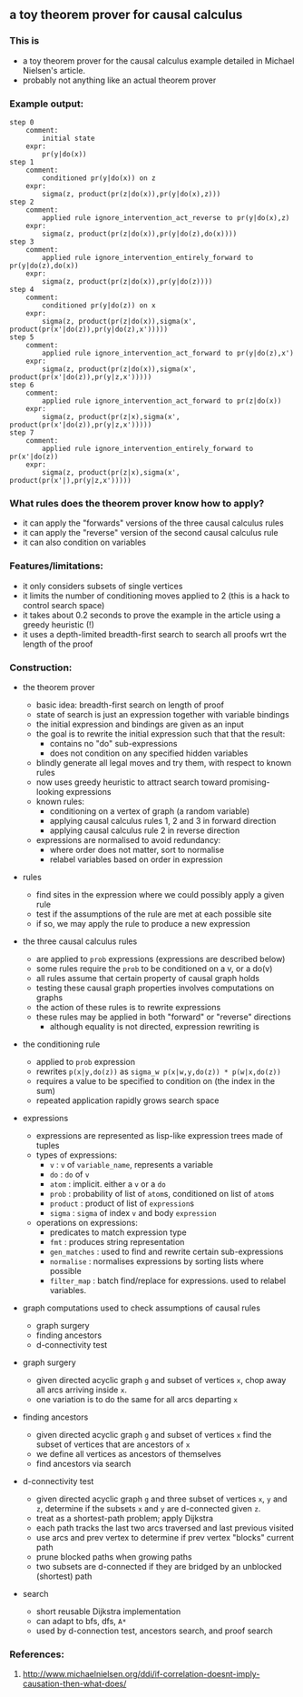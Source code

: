 a toy theorem prover for causal calculus
----------------------------------------

### This is

*   a toy theorem prover for the causal calculus example detailed in Michael Nielsen's article.
*   probably not anything like an actual theorem prover

### Example output:

    step 0
        comment:
            initial state
        expr:
            pr(y|do(x))
    step 1
        comment:
            conditioned pr(y|do(x)) on z
        expr:
            sigma(z, product(pr(z|do(x)),pr(y|do(x),z)))
    step 2
        comment:
            applied rule ignore_intervention_act_reverse to pr(y|do(x),z)
        expr:
            sigma(z, product(pr(z|do(x)),pr(y|do(z),do(x))))
    step 3
        comment:
            applied rule ignore_intervention_entirely_forward to pr(y|do(z),do(x))
        expr:
            sigma(z, product(pr(z|do(x)),pr(y|do(z))))
    step 4
        comment:
            conditioned pr(y|do(z)) on x
        expr:
            sigma(z, product(pr(z|do(x)),sigma(x', product(pr(x'|do(z)),pr(y|do(z),x')))))
    step 5
        comment:
            applied rule ignore_intervention_act_forward to pr(y|do(z),x')
        expr:
            sigma(z, product(pr(z|do(x)),sigma(x', product(pr(x'|do(z)),pr(y|z,x')))))
    step 6
        comment:
            applied rule ignore_intervention_act_forward to pr(z|do(x))
        expr:
            sigma(z, product(pr(z|x),sigma(x', product(pr(x'|do(z)),pr(y|z,x')))))
    step 7
        comment:
            applied rule ignore_intervention_entirely_forward to pr(x'|do(z))
        expr:
            sigma(z, product(pr(z|x),sigma(x', product(pr(x'|),pr(y|z,x')))))

### What rules does the theorem prover know how to apply?

*   it can apply the "forwards" versions of the three causal calculus rules
*   it can apply the "reverse" version of the second causal calculus rule
*   it can also condition on variables

### Features/limitations:

*   it only considers subsets of single vertices
*   it limits the number of conditioning moves applied to 2 (this is a hack to control search space)
*   it takes about 0.2 seconds to prove the example in the article using a greedy heuristic (!)
*   it uses a depth-limited breadth-first search to search all proofs wrt the length of the proof


### Construction:

*   the theorem prover
    +   basic idea: breadth-first search on length of proof
    +   state of search is just an expression together with variable bindings
    +   the initial expression and bindings are given as an input
    +   the goal is to rewrite the initial expression such that that the result:
        -   contains no "do" sub-expressions
        -   does not condition on any specified hidden variables
    +   blindly generate all legal moves and try them, with respect to known rules
    +   now uses greedy heuristic to attract search toward promising-looking expressions
    +   known rules:
        -   conditioning on a vertex of graph (a random variable)
        -   applying causal calculus rules 1, 2 and 3 in forward direction
        -   applying causal calculus rule 2 in reverse direction
    +   expressions are normalised to avoid redundancy:
        -   where order does not matter, sort to normalise
        -   relabel variables based on order in expression

*   rules
    +   find sites in the expression where we could possibly apply a given rule
    +   test if the assumptions of the rule are met at each possible site
    +   if so, we may apply the rule to produce a new expression

*   the three causal calculus rules
    +   are applied to `prob` expressions (expressions are described below)
    +   some rules require the `prob` to be conditioned on a v, or a do(v)
    +   all rules assume that certain property of causal graph holds
    +   testing these causal graph properties involves computations on graphs
    +   the action of these rules is to rewrite expressions
    +   these rules may be applied in both "forward" or "reverse" directions
        -   although equality is not directed, expression rewriting is

*   the conditioning rule
    +   applied to `prob` expression
    +   rewrites `p(x|y,do(z))` as `sigma_w p(x|w,y,do(z)) * p(w|x,do(z))`
    +   requires a value to be specified to condition on (the index in the sum)
    +   repeated application rapidly grows search space

*   expressions
    +   expressions are represented as lisp-like expression trees made of tuples
    +   types of expressions:
        -   `v` : `v` of `variable_name`, represents a variable
        -   `do` : `do` of `v`
        -   `atom` : implicit. either a `v` or a `do`
        -   `prob` : probability of list of `atom`s, conditioned on list of `atom`s
        -   `product` : product of list of `expression`s
        -   `sigma` : `sigma` of index `v` and body `expression`
    +   operations on expressions:
        -   predicates to match expression type
        -   `fmt` : produces string representation
        -   `gen_matches` : used to find and rewrite certain sub-expressions
        -   `normalise` : normalises expressions by sorting lists where possible
        -   `filter_map` : batch find/replace for expressions. used to relabel variables.

*   graph computations used to check assumptions of causal rules
    +   graph surgery
    +   finding ancestors
    +   d-connectivity test

*   graph surgery
    +   given
            directed acyclic graph `g` and
            subset of vertices `x`,
            chop away all arcs arriving inside `x`.
    +   one variation is to do the same for all arcs departing `x`

*   finding ancestors
    +   given
            directed acyclic graph `g` and
            subset of vertices `x`
        find the subset of vertices that are ancestors of `x`
    +   we define all vertices as ancestors of themselves
    +   find ancestors via search

*   d-connectivity test
    +   given
            directed acyclic graph `g` and
            three subset of vertices `x`, `y` and `z`,
        determine if the subsets `x` and `y` are d-connected given `z`.
    +   treat as a shortest-path problem; apply Dijkstra
    +   each path tracks the last two arcs traversed and last previous visited
    +   use arcs and prev vertex to determine if prev vertex "blocks" current path
    +   prune blocked paths when growing paths
    +   two subsets are d-connected if they are bridged by an unblocked (shortest) path

* search
    +   short reusable Dijkstra implementation
    +   can adapt to bfs, dfs, `A*`
    +   used by d-connection test, ancestors search, and proof search

### References:

1.  http://www.michaelnielsen.org/ddi/if-correlation-doesnt-imply-causation-then-what-does/

